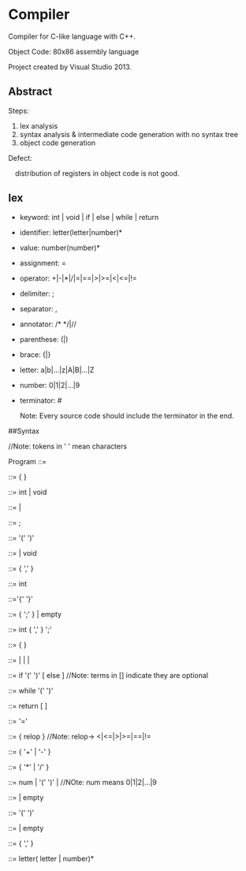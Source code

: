 # Compiler

Compiler for C-like language with C++.

Object Code: 80x86 assembly language

Project created by Visual Studio 2013.

## Abstract

Steps:

1. lex analysis
2. syntax analysis & intermediate code generation with no syntax tree
3. object code generation

Defect: 

&ensp;&ensp;distribution of registers in object code is not good.

## lex

* keyword: int | void | if | else | while | return

* identifier: letter(letter|number)*

* value: number(number)*

* assignment: =

* operator: +|-|*|/|=|==|>|>=|<|<=|!=

* delimiter: ;

* separator: ,

* annotator:  /* */|//

* parenthese: (|)

* brace: {|}

* letter: a|b|...|z|A|B|...|Z

* number: 0|1|2|...|9

* terminator: #

  Note: Every source code should include the terminator in the end.

##Syntax

//Note: tokens in ' ' mean characters

Program ::= <declaration chain>

<declaration chain> ::= <declaration> { <declaration> }

<declaration> ::= int <ID> <declaration type> | void <ID> <function declaration>

<declaration type> ::= <variable declaration> | <function declaration>

<variable declaration> ::= ;

<function declaration> ::= '(' <formal parameter> ')' <statement block>

<formal parameter> ::= <parameter list> | void

<parameter list> ::= <parameter> { ',' <parameter> }

<parameter> ::= int <ID>

<statement block> ::='{'  <inner declaration> <statement chain> '}'

<inner declaration> ::= <inner variable declaration> { ';' <inner variable declaration> } | empty

<inner variable declaration> ::= int <ID> { ',' <ID> } ';'

<statement chain> ::= <statement> { <statement> }

<statement> ::= <if statement> | <while statement> | <return statement> | <assignment statement>

<if statement> ::= if '(' <expression> ')' <statement block> [ else <statement block>]  //Note: terms in [] indicate they are optional

<while statement> ::= while '(' <expression> ')' <statement block>

<return statement> ::= return [ <expression> ]

<assignment statement> ::= <ID> '=' <expression>

<expression> ::= <plus expression> { relop <plus expression> } //Note: relop-> <|<=|>|>=|==|!=

<plus expression> ::= <term> { '+' <term> | '-' <term> }

<term> ::= <factor> { '*' <factor> | '/' <factor> }

<factor> ::= num | '(' <expression> ')' | <ID> <call function> //NOte: num means 0|1|2|...|9

<call function> ::= <call> | empty

<call> ::= '(' <actual parameter list> ')'

<actual parameter lsit> ::= <actual parameter> | empty

<actual parameter> ::= <expression> { ',' <expression> }

<ID> ::= letter( letter | number)*

